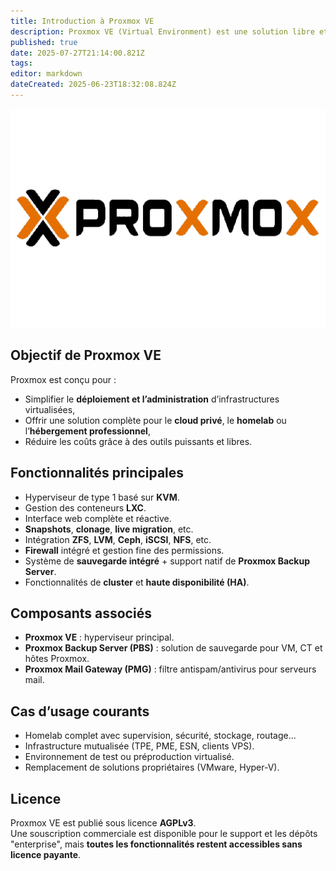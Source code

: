 ```yaml
---
title: Introduction à Proxmox VE
description: Proxmox VE (Virtual Environment) est une solution libre et open-source de virtualisation basée sur Debian. Elle permet d’héberger et de gérer à la fois des machines virtuelles et des conteneurs Linux, avec une interface web centralisée.
published: true
date: 2025-07-27T21:14:00.821Z
tags: 
editor: markdown
dateCreated: 2025-06-23T18:32:08.824Z
---
```


<center>
		<img src="/proxmox-logo-nobg.png" width="550" height="350">
</center>

## Objectif de Proxmox VE

Proxmox est conçu pour :
- Simplifier le **déploiement et l’administration** d’infrastructures virtualisées,
- Offrir une solution complète pour le **cloud privé**, le **homelab** ou l’**hébergement professionnel**,
- Réduire les coûts grâce à des outils puissants et libres.



## Fonctionnalités principales

- Hyperviseur de type 1 basé sur **KVM**.
- Gestion des conteneurs **LXC**.
- Interface web complète et réactive.
- **Snapshots**, **clonage**, **live migration**, etc.
- Intégration **ZFS**, **LVM**, **Ceph**, **iSCSI**, **NFS**, etc.
- **Firewall** intégré et gestion fine des permissions.
- Système de **sauvegarde intégré** + support natif de **Proxmox Backup Server**.
- Fonctionnalités de **cluster** et **haute disponibilité (HA)**.



## Composants associés

- **Proxmox VE** : hyperviseur principal.
- **Proxmox Backup Server (PBS)** : solution de sauvegarde pour VM, CT et hôtes Proxmox.
- **Proxmox Mail Gateway (PMG)** : filtre antispam/antivirus pour serveurs mail.



## Cas d’usage courants

- Homelab complet avec supervision, sécurité, stockage, routage...
- Infrastructure mutualisée (TPE, PME, ESN, clients VPS).
- Environnement de test ou préproduction virtualisé.
- Remplacement de solutions propriétaires (VMware, Hyper-V).


## Licence

Proxmox VE est publié sous licence **AGPLv3**.  
Une souscription commerciale est disponible pour le support et les dépôts "enterprise", mais **toutes les fonctionnalités restent accessibles sans licence payante**.